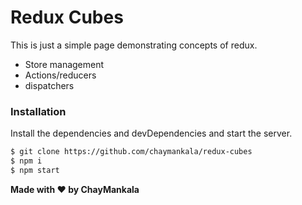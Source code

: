 # Redux Cubes

This is just a simple page demonstrating concepts of redux.

  - Store management
  - Actions/reducers
  - dispatchers



### Installation

Install the dependencies and devDependencies and start the server.

```sh
$ git clone https://github.com/chaymankala/redux-cubes
$ npm i
$ npm start
```


**Made with :hearts: by ChayMankala**